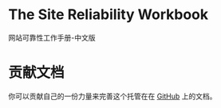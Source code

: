 # The Site Reliability Workbook

网站可靠性工作手册-中文版

# 贡献文档

你可以贡献自己的一份力量来完善这个托管在在 [GitHub](https://github.com/zh3linux/srw) 上的文档。


